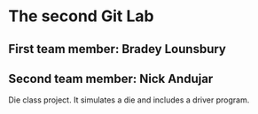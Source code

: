 # The second Git Lab
## First team member: Bradey Lounsbury
## Second team member: Nick Andujar
Die class project. It simulates a die and includes a driver program.
